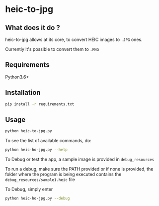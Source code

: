 # heic-to-jpg

## What does it do ?

heic-to-jpg allows at its core, to convert HEIC images to `.JPG` ones.

Currently it's possible to convert them to `.PNG`

## Requirements

Python3.6+

## Installation

```bash
pip install -r requirements.txt
```

## Usage

```bash
python heic-to-jpg.py
```

To see the list of available commands, do: 
```bash
python heic-ho-jpg.py --help
```

To Debug or test the app, a sample image is provided in `debug_resources`

To run a debug, make sure the PATH provided or if none is provided, the folder where the program is being executed contains the `debug_resources/sample1.heic` file


To Debug, simply enter
```bash
python heic-ho-jpg.py --debug
```

